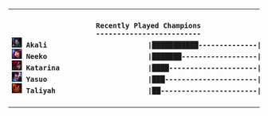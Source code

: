 <table><tr></tr><tr><th><pre>Recently Played Champions
-------------------------
<img src='square_champs/Akali.png' alt='drawing' width='20'/> Akali                        |███████████--------------|  40.00%
<img src='square_champs/Neeko.png' alt='drawing' width='20'/> Neeko                        |███████------------------|  25.00%
<img src='square_champs/Katarina.png' alt='drawing' width='20'/> Katarina                     |████---------------------|  15.00%
<img src='square_champs/Yasuo.png' alt='drawing' width='20'/> Yasuo                        |███----------------------|  10.00%
<img src='square_champs/Taliyah.png' alt='drawing' width='20'/> Taliyah                      |██-----------------------|   5.00%
</pre></th><th><pre>Most Played
-----------
<img align='center' src='loading_images/Akali_9.png' alt='drawing' height='130'/>
</pre></th></tr></table>




